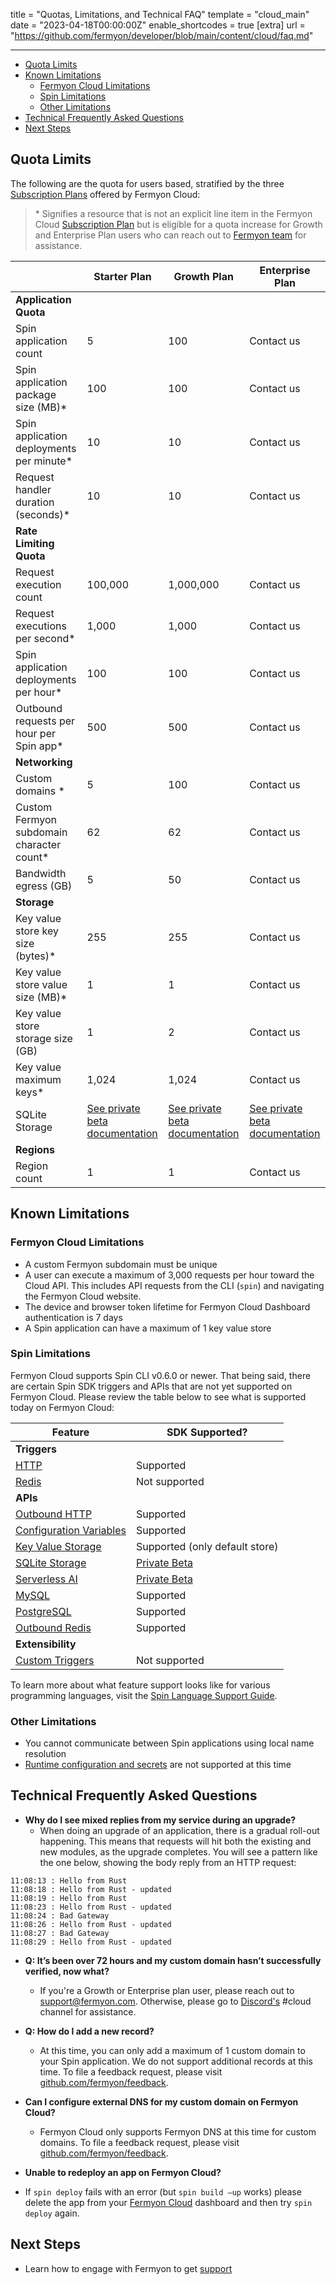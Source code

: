 title = "Quotas, Limitations, and Technical FAQ"
template = "cloud_main"
date = "2023-04-18T00:00:00Z"
enable_shortcodes = true
[extra]
url = "https://github.com/fermyon/developer/blob/main/content/cloud/faq.md"

---
- [Quota Limits](#quota-limits)
- [Known Limitations](#known-limitations)
  - [Fermyon Cloud Limitations](#fermyon-cloud-limitations)
  - [Spin Limitations](#spin-limitations)
  - [Other Limitations](#other-limitations)
- [Technical Frequently Asked Questions](#technical-frequently-asked-questions)
- [Next Steps](#next-steps)

## Quota Limits

The following are the quota for users based, stratified by the three [Subscription Plans](./pricing-and-billing.md) offered by Fermyon Cloud:

> \* Signifies a resource that is not an explicit line item in the Fermyon Cloud [Subscription Plan](https://www.fermyon.com/pricing) but is eligible for a quota increase for Growth and Enterprise Plan users who can reach out to <a href="mailto:sales@fermyon.com">Fermyon team</a> for assistance.

| | Starter Plan | Growth Plan | Enterprise Plan
|-----|-----|-----|-----|
| **Application Quota** |
| Spin application count | 5 | 100 | Contact us 
| Spin application package size (MB)* | 100 | 100 | Contact us
| Spin application deployments per minute* | 10 | 10 | Contact us
| Request handler duration (seconds)* | 10  | 10  | Contact us
| **Rate Limiting Quota** |
| Request execution count | 100,000  | 1,000,000  | Contact us
| Request executions per second* | 1,000 | 1,000 | Contact us 
| Spin application deployments per hour* | 100 | 100 | Contact us
| Outbound requests per hour per Spin app* | 500 | 500 | Contact us
| **Networking** |
| Custom domains * | 5 | 100 | Contact us
| Custom Fermyon subdomain character count* | 62 | 62 | Contact us
| Bandwidth egress (GB) | 5 | 50 | Contact us
| **Storage** |
| Key value store key size (bytes)* | 255 | 255 | Contact us
| Key value store value size (MB)* | 1 | 1 | Contact us
| Key value store storage size (GB) | 1 | 2 | Contact us
| Key value maximum keys* | 1,024 | 1,024 | Contact us
| SQLite Storage | [See private beta documentation](/cloud/noops-sql-db.md) | [See private beta documentation](/cloud/noops-sql-db.md)  | [See private beta documentation](/cloud/noops-sql-db.md) 
| **Regions** |
| Region count| 1 | 1 | Contact us

## Known Limitations

### Fermyon Cloud Limitations

- A custom Fermyon subdomain must be unique
- A user can execute a maximum of 3,000 requests per hour toward the Cloud API. This includes API requests from the CLI (`spin`) and navigating the Fermyon Cloud website.
- The device and browser token lifetime for Fermyon Cloud Dashboard authentication is 7 days
- A Spin application can have a maximum of 1 key value store

### Spin Limitations

Fermyon Cloud supports Spin CLI v0.6.0 or newer. That being said, there are certain Spin SDK triggers and APIs that are not yet supported on Fermyon Cloud. Please review the table below to see what is supported today on Fermyon Cloud: 

| Feature | SDK Supported? |
|-----|-----|
| **Triggers** |
| [HTTP](/spin/http-trigger) | Supported |
| [Redis](/spin/redis-trigger) | Not supported |
| **APIs** |
| [Outbound HTTP](/spin/rust-components.md#sending-outbound-http-requests) | Supported |
| [Configuration Variables](/spin/variables) | Supported |
| [Key Value Storage](/spin/kv-store-api-guide) | Supported (only default store) |
| [SQLite Storage](/spin/sqlite-api-guide) | [Private Beta](/cloud/noops-sql-db.md) |
| [Serverless AI](/spin/serverless-ai-api-guide) | [Private Beta](/cloud/serverless-ai.md) |
| [MySQL](/spin/rdbms-storage#using-mysql-and-postgresql-from-applications) | Supported |
| [PostgreSQL](/spin/rdbms-storage#using-mysql-and-postgresql-from-applications) | Supported |
| [Outbound Redis](/spin/rust-components.md#storing-data-in-redis-from-rust-components) | Supported |
| **Extensibility** |
| [Custom Triggers](/spin/extending-and-embedding) | Not supported |

To learn more about what feature support looks like for various programming languages, visit the [Spin Language Support Guide](/spin/language-support-overview.md).

### Other Limitations

- You cannot communicate between Spin applications using local name resolution
- [Runtime configuration and secrets](/spin/dynamic-configuration#runtime-configuration) are not supported at this time

## Technical Frequently Asked Questions

- **Why do I see mixed replies from my service during an upgrade?**
  - When doing an upgrade of an application, there is a gradual roll-out happening. This means that requests will hit both the existing and new modules, as the upgrade completes. You will see a pattern like the one below, showing the body reply from an HTTP request:

<!-- @nocpy -->

```text
11:08:13 : Hello from Rust
11:08:18 : Hello from Rust - updated
11:08:19 : Hello from Rust
11:08:23 : Hello from Rust - updated
11:08:24 : Bad Gateway
11:08:26 : Hello from Rust - updated
11:08:27 : Bad Gateway
11:08:29 : Hello from Rust - updated
```

- **Q: It’s been over 72 hours and my custom domain hasn’t successfully verified, now what?** 
  - If you're a Growth or Enterprise plan user, please reach out to [support@fermyon.com](mailto://support@fermyon.com). Otherwise, please go to [Discord's](https://discord.com/invite/AAFNfS7NGf) #cloud channel for assistance. 

- **Q: How do I add a new record?**
  - At this time, you can only add a maximum of 1 custom domain to your Spin application. We do not support additional records at this time. To file a feedback request, please visit [github.com/fermyon/feedback](https://github.com/fermyon/feedback).

- **Can I configure external DNS for my custom domain on Fermyon Cloud?**
  - Fermyon Cloud only supports Fermyon DNS at this time for custom domains. To file a feedback request, please visit [github.com/fermyon/feedback](https://github.com/fermyon/feedback).

- **Unable to redeploy an app on Fermyon Cloud?**
<!-- @searchTerm “Error: No channel with app_id" -->
  - If `spin deploy` fails with an error (but `spin build —up` works) please delete the app from your [Fermyon Cloud](https://cloud.fermyon.com/) dashboard and then try `spin deploy` again.

## Next Steps

- Learn how to engage with Fermyon to get [support](support)
